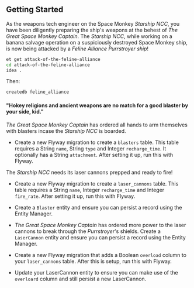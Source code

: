 ## Getting Started

As the weapons tech engineer on the Space Monkey _Starship NCC_, you have been diligently preparing the ship's weapons at the behest of _The Great Space Monkey Captain_. The _Starship NCC_, while working on a banana salvage operation on a suspiciously destroyed Space Monkey ship, is now being attacked by a _Feline Alliance Purrstroyer ship_!

```bash
et get attack-of-the-feline-alliance
cd attack-of-the-feline-alliance
idea .
``` 

Then:

```bash
createdb feline_alliance
```

#### "Hokey religions and ancient weapons are no match for a good blaster by your side, kid."


_The Great Space Monkey Captain_ has ordered all hands to arm themselves with blasters incase the _Starship NCC_ is boarded.

- Create a new Flyway migration to create a `blasters` table. This table requires a String `name`, String `type` and Integer `recharge_time`. It optionally has a String `attachment`. After setting it up, run this with Flyway.

The _Starship NCC_ needs its laser cannons prepped and ready to fire!

- Create a new Flyway migration to create a `laser_cannons` table. This table requires a String `name`, Integer `recharge_time` and Integer `fire_rate`. After setting it up, run this with Flyway.

- Create a `Blaster` entity and ensure you can persist a record using the Entity Manager.

- _The Great Space Monkey Captain_ has ordered more power to the laser cannons to break through the _Purrstroyer_'s shields. Create a `LaserCannon` entity and ensure you can persist a record using the Entity Manager.

- Create a new Flyway migration that adds a Boolean `overload` column to your `laser_cannons` table. After this is setup, run this with Flyway.

- Update your LaserCannon entity to ensure you can make use of the `overloard` column and still persist a new LaserCannon.